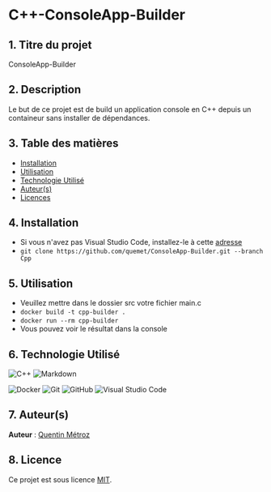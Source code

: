 # C++-ConsoleApp-Builder

## 1. Titre du projet

ConsoleApp-Builder

## 2. Description

Le but de ce projet est de build un application console en C++ depuis un containeur sans installer de dépendances.

## 3. Table des matières

- [Installation](#4-installation)
- [Utilisation](#5-utilisation)
- [Technologie Utilisé](#6-technologie-utilisé)
- [Auteur(s)](#7-auteurs)
- [Licences](#8-licence)

## 4. Installation

- Si vous n'avez pas Visual Studio Code, installez-le à cette [adresse](https://code.visualstudio.com/Download)
- `git clone https://github.com/quemet/ConsoleApp-Builder.git --branch Cpp`

## 5. Utilisation

- Veuillez mettre dans le dossier src votre fichier main.c
- `docker build -t cpp-builder .`
- `docker run --rm cpp-builder`
- Vous pouvez voir le résultat dans la console

## 6. Technologie Utilisé

![C++](https://img.shields.io/badge/c++-%2300599C.svg?style=for-the-badge&logo=c%2B%2B&logoColor=white)
![Markdown](https://img.shields.io/badge/markdown-%23000000.svg?style=for-the-badge&logo=markdown&logoColor=white)

![Docker](https://img.shields.io/badge/docker-%230db7ed.svg?style=for-the-badge&logo=docker&logoColor=white)
![Git](https://img.shields.io/badge/git-%23F05033.svg?style=for-the-badge&logo=git&logoColor=white)
![GitHub](https://img.shields.io/badge/github-%23121011.svg?style=for-the-badge&logo=github&logoColor=white)
![Visual Studio Code](https://img.shields.io/badge/Visual%20Studio%20Code-0078d7.svg?style=for-the-badge&logo=visual-studio-code&logoColor=white)

## 7. Auteur(s)

**Auteur** : [Quentin Métroz](https://github.com/quemet)

## 8. Licence

Ce projet est sous licence [MIT](https://github.com/quemet/ConsoleApp-Builder/blob/main/LICENSE.md).
